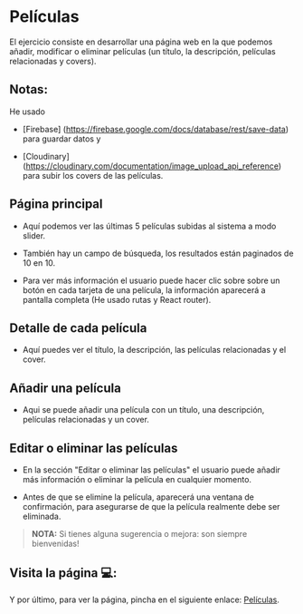 # Películas

El ejercicio consiste en desarrollar una página web en la que podemos añadir, modificar o eliminar películas (un título, la descripción, películas relacionadas y covers).

## Notas:

He usado

- [Firebase] (https://firebase.google.com/docs/database/rest/save-data) para guardar datos y

- [Cloudinary] (https://cloudinary.com/documentation/image_upload_api_reference) para subir los covers de las películas.

## Página principal

- Aquí podemos ver las últimas 5 películas subidas al sistema a modo slider.

- También hay un campo de búsqueda, los resultados están paginados de 10 en 10.

- Para ver más información el usuario puede hacer clic sobre sobre un botón en cada tarjeta de una película, la información aparecerá a pantalla completa (He usado rutas y React router).

## Detalle de cada película

- Aquí puedes ver el título, la descripción, las películas relacionadas y el cover.

## Añadir una película

- Aqui se puede añadir una película con un título, una descripción, películas relacionadas y un cover.

## Editar o eliminar las películas

- En la sección "Editar o eliminar las películas" el usuario puede añadir más información o eliminar la película en cualquier momento.

- Antes de que se elimine la película, aparecerá una ventana de confirmación, para asegurarse de que la película realmente debe ser eliminada.

> **NOTA:** Si tienes alguna sugerencia o mejora: son siempre bienvenidas!

## Visita la página 💻:

Y por último, para ver la página, pincha en el siguiente enlace: [Películas](https://camilla-bachna.github.io/movies/ 'Películas').
